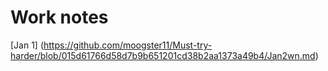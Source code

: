 
# Work notes

[Jan 1] (https://github.com/moogster11/Must-try-harder/blob/015d61766d58d7b9b651201cd38b2aa1373a49b4/Jan2wn.md)

